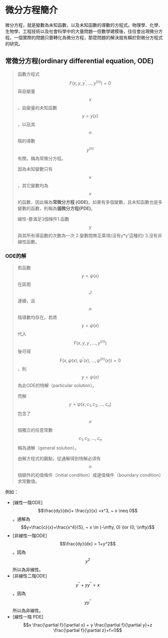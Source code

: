 # 微分方程簡介

微分方程，就是變數為未知函數，以及未知函數的導數的方程式。物理學、化學、生物學、工程技術以及社會科學中的大量問題一但數學建模後，往往會出現微分方程。一個實際的問題只要轉化為微分方程，那麼問題的解決就有賴於對微分方程式的研究。

## 常微分方程\(ordinary differential equation, ODE\)

> 函數方程式$$F(x,y, y^{'},\ldots, y^{(n)})=0$$ 與自變量$$x$$，自變量的未知函數$$y=y(x)$$，以及其$$n$$階的導數$$y^{(n)}$$有關，稱為常微分方程。
>
> 因為未知變數只有$$x$$，其它變數均為$$x$$的函數，因此稱為**常微分方程 \(ODE\)**。如果有多個變數，且未知函數也是多變數的函數，則稱為**偏微分方程\(PDE\)**。
>
> 線性-要滿足3個條件1.函數$$y$$與其所有導函數的次數為一次 2.變數間無互乘項\(沒有y\*y'這種的\) 3.沒有非線性函數。

### ODE的解

> 若函數$$y=\psi(x)$$在區間$$J$$連續，且$$n$$階導數均存在。若將$$y=\psi(x)$$代入$$F(x,y,y^{'}, \ldots, y^{(n)})$$後可得$$F(x,\psi(x), \psi^{'}(x),\ldots, \psi^{(n)}(x))=0$$，則$$y=\psi(x)$$為此ODE的特解（particular solution）。
>
> 而解$$y=\psi(x, c_1, c_2,\ldots, c_n)$$包含了$$n$$個獨立的任意常數$$c_1, c_2,\ldots, c_n$$稱為通解（general solution）。
>
> 由解方程式的觀點，從通解得到特解必須有$$n$$個額外的初值條件（initial condition）或邊值條件（boundary condition）求常數值。

例如：

* \[線性一階ODE\] $$\frac{dy}{dx}+ \frac{y}{x} =x^3, ~ x \neq 0$$。通解為$$y=\frac{c}{x}+\frac{x^4}{5}, ~ x \in (-\infty, 0) \lor (0, \infty)$$
* \[非線性一階ODE\]$$\frac{dy}{dx} = 1+y^2$$。因為$$y^2$$所以為非線性。
* \[非線性二階ODE\] $$y^{''}+yy^{''}=x$$。因為$$yy^{''}$$所以為非線性。
* \[線性一階 PDE\] $$x \frac{\partial f}{\partial x} + y \frac{\partial f}{\partial y}+z \frac{\partial f}{\partial z}+f=0$$





